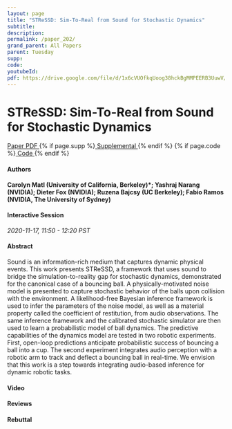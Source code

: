 ```yaml
---
layout: page
title: "STReSSD: Sim-To-Real from Sound for Stochastic Dynamics"
subtitle: 
description:
permalink: /paper_202/
grand_parent: All Papers
parent: Tuesday
supp: 
code: 
youtubeId: 
pdf: https://drive.google.com/file/d/1x6cVUOfkqUoog38hckBgMMPEERB3UuwV/view
---
```


# STReSSD: Sim-To-Real from Sound for Stochastic Dynamics

<a href="https://drive.google.com/file/d/1x6cVUOfkqUoog38hckBgMMPEERB3UuwV/view" target="_blank" rel="noopener noreferrer" class="btn btn-blue"><i class="fa fa-file-text-o" aria-hidden="true"></i> Paper PDF </a> {% if page.supp %}<a href="" target="_blank" rel="noopener noreferrer" class="btn btn-green"><i class="fa fa-file-text-o" aria-hidden="true"></i> Supplemental </a>{% endif %} {% if page.code %}<a href="" target="_blank" rel="noopener noreferrer" class="btn btn-green"><i class="fa fa-github" aria-hidden="true"></i> Code </a>{% endif %} 

#### Authors
**Carolyn Matl (University of California, Berkeley)*; Yashraj Narang (NVIDIA); Dieter Fox (NVIDIA); Ruzena Bajcsy (UC Berkeley); Fabio Ramos (NVIDIA, The University of Sydney)**

#### Interactive Session
*2020-11-17, 11:50 - 12:20 PST*

#### Abstract
Sound is an information-rich medium that captures dynamic physical events. This work presents STReSSD, a framework that uses sound to bridge the simulation-to-reality gap for stochastic dynamics, demonstrated for the canonical case of a bouncing ball. A physically-motivated noise model is presented to capture stochastic behavior of the balls upon collision with the environment. A likelihood-free Bayesian inference framework is used to infer the parameters of the noise model, as well as a material property called the coefficient of restitution, from audio observations.  The same inference framework and the calibrated stochastic simulator are then used to learn a probabilistic model of ball dynamics.  The predictive capabilities of the dynamics model are tested in two robotic experiments. First, open-loop predictions anticipate probabilistic success of bouncing a ball into a cup. The second experiment integrates audio perception with a robotic arm to track and deflect a bouncing ball in real-time. We envision that this work is a step towards integrating audio-based inference for dynamic robotic tasks.  

#### Video 

#### Reviews

#### Rebuttal

